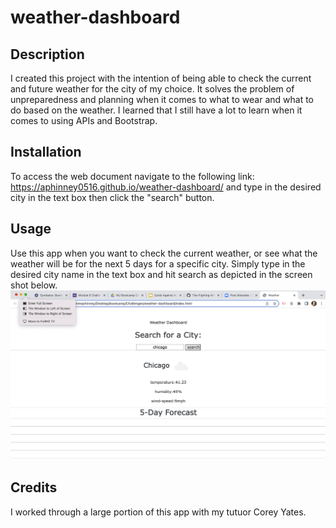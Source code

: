 # weather-dashboard

## Description
I created this project with the intention of being able to check the current and future weather for the city of my choice. It solves the problem of unpreparedness and planning when it comes to what to wear and what to do based on the weather. I learned that I still have a lot to learn when it comes to using APIs and Bootstrap.

## Installation
To access the web document navigate to the following link: https://aphinney0516.github.io/weather-dashboard/ and type in the desired city in the text box then click the "search" button.

## Usage
Use this app when you want to check the current weather, or see what the weather will be for the next 5 days for a specific city. Simply type in the desired city name in the text box and hit search as depicted in the screen shot below.
![Alt text](images/testCityResult.png)

## Credits
I worked through a large portion of this app with my tutuor Corey Yates.
